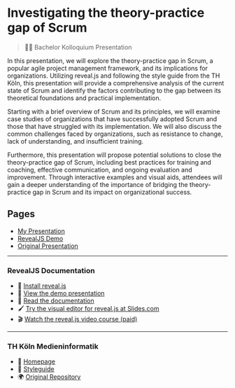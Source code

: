 # Investigating the theory-practice gap of Scrum

> 👨‍🎓 Bachelor Kolloquium Presentation

In this presentation, we will explore the theory-practice gap in Scrum, a popular agile project management framework, and its implications for organizations. Utilizing reveal.js and following the style guide from the TH Köln, this presentation will provide a comprehensive analysis of the current state of Scrum and identify the factors contributing to the gap between its theoretical foundations and practical implementation.

Starting with a brief overview of Scrum and its principles, we will examine case studies of organizations that have successfully adopted Scrum and those that have struggled with its implementation. We will also discuss the common challenges faced by organizations, such as resistance to change, lack of understanding, and insufficient training.

Furthermore, this presentation will propose potential solutions to close the theory-practice gap of Scrum, including best practices for training and coaching, effective communication, and ongoing evaluation and improvement. Through interactive examples and visual aids, attendees will gain a deeper understanding of the importance of bridging the theory-practice gap in Scrum and its impact on organizational success.

## Pages
- [My Presentation](https://inf166.github.io/mai-joel_maximilian-bachelor_kolloquium/)
- [RevealJS Demo](https://inf166.github.io/mai-joel_maximilian-bachelor_kolloquium/demo.html)
- [Original Presentation](https://inf166.github.io/mai-joel_maximilian-bachelor_kolloquium/mi-original.html)

---

### RevealJS Documentation
- 🚀 [Install reveal.js](https://revealjs.com/installation)
- 👀 [View the demo presentation](https://revealjs.com/demo)
- 📖 [Read the documentation](https://revealjs.com/markup/)
- 🖌 [Try the visual editor for reveal.js at Slides.com](https://slides.com/)
- 🎬 [Watch the reveal.js video course (paid)](https://revealjs.com/course)

---

### TH Köln Medieninformatik
- 🏫 [Homepage](http://www.medieninformatik.fh-koeln.de)
- 💄 [Styleguide](http://www.medieninformatik.fh-koeln.de/website/general/general/designguide_3/de/de_designguide_articl_1.php)
- 🌍 [Original Repository](https://github.com/th-koeln/mi-bachelor-praxisprojektseminar/tree/master/material/mi-pps-praesentation)
